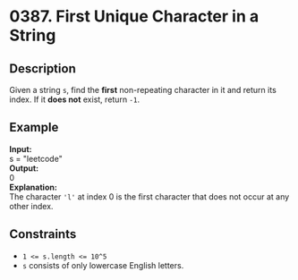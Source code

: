# 0387. First Unique Character in a String

## Description

Given a string `s`, find the **first** non-repeating character in it and return its index. If it **does not** exist, return `-1`.

## Example

**Input:**  
s = "leetcode"
<br>
**Output:**
<br>
0
<br>
**Explanation:**
<br>
The character `'l'` at index 0 is the first character that does not occur at any other index.

## Constraints

- `1 <= s.length <= 10^5`
- `s` consists of only lowercase English letters.
